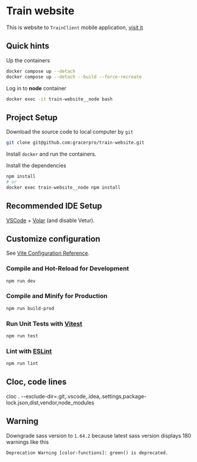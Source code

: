 # Train website

This is website to `TrainClient` mobile application,
[visit it](https://train.vyacheslaff.ru/)

## Quick hints

Up the containers

```bash
docker compose up --detach
docker compose up --detach --build --force-recreate
```

Log in to **node** container

```bash
docker exec -it train-website__node bash
```

## Project Setup

Download the source code to local computer by `git`

```bash
git clone git@github.com:gracerpro/train-website.git
```

Install `docker` and run the containers.

Install the dependencies

```bash
npm install
# or
docker exec train-website__node npm install
```

## Recommended IDE Setup

[VSCode](https://code.visualstudio.com/) + [Volar](https://marketplace.visualstudio.com/items?itemName=Vue.volar) (and disable Vetur).

## Customize configuration

See [Vite Configuration Reference](https://vite.dev/config/).

### Compile and Hot-Reload for Development

```sh
npm run dev
```

### Compile and Minify for Production

```sh
npm run build-prod
```

### Run Unit Tests with [Vitest](https://vitest.dev/)

```sh
npm run test
```

### Lint with [ESLint](https://eslint.org/)

```sh
npm run lint
```

## Cloc, code lines

cloc . --exclude-dir=.git,.vscode,.idea,.settings,package-lock.json,dist,vendor,node_modules

## Warning

Downgrade sass version to `1.64.2` because latest sass version displays 180 warnings like this

```
Deprecation Warning [color-functions]: green() is deprecated.
```
